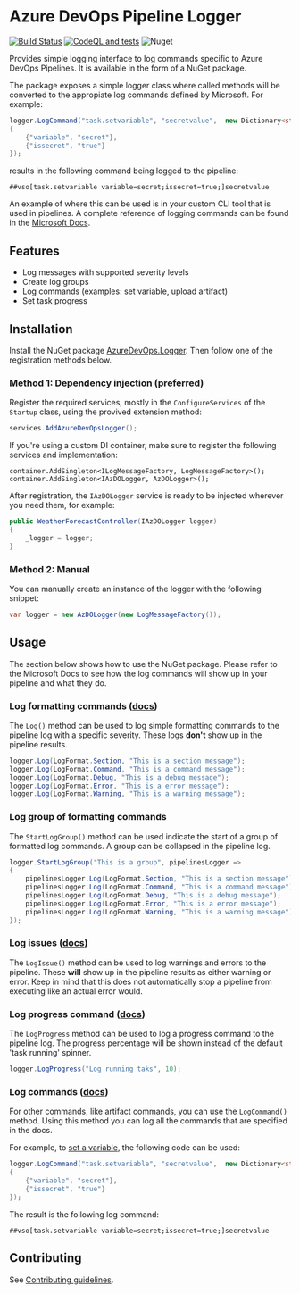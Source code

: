 # Azure DevOps Pipeline Logger
[![Build Status](https://dev.azure.com/sietsetrommelen/Sito/_apis/build/status/azure-devops-pipeline-logger/SietseT.azure-devops-pipeline-logger?branchName=main)](https://dev.azure.com/sietsetrommelen/Sito/_build/latest?definitionId=19&branchName=main) [![CodeQL and tests](https://github.com/SietseT/azure-devops-pipeline-logger/actions/workflows/codeql-analysis.yml/badge.svg)](https://github.com/SietseT/azure-devops-pipeline-logger/actions/workflows/codeql-analysis.yml) ![Nuget](https://img.shields.io/nuget/v/AzureDevOps.Logger)


Provides simple logging interface to log commands specific to Azure DevOps Pipelines. It is available in the form of a NuGet package. 

The package exposes a simple logger class where called methods will be converted to the appropiate log commands defined by Microsoft. For example:
```csharp
logger.LogCommand("task.setvariable", "secretvalue",  new Dictionary<string, string>
{
    {"variable", "secret"},
    {"issecret", "true"}
});
```
results in the following command being logged to the pipeline:
```
##vso[task.setvariable variable=secret;issecret=true;]secretvalue
```

An example of where this can be used is in your custom CLI tool that is used in pipelines. A complete reference of logging commands can be found in the [Microsoft Docs](https://docs.microsoft.com/en-us/azure/devops/pipelines/scripts/logging-commands?view=azure-devops&tabs=bash).

## Features
- Log messages with supported severity levels
- Create log groups
- Log commands (examples: set variable, upload artifact)
- Set task progress

## Installation

Install the NuGet package [AzureDevOps.Logger](https://www.nuget.org/packages/AzureDevOps.Logger/0.1.0-azure-pipelines0035). Then follow one of the registration methods below.

### Method 1: Dependency injection (preferred)
Register the required services, mostly in the `ConfigureServices` of the `Startup` class, using the provived extension method:
```csharp
services.AddAzureDevOpsLogger();
```

If you're using a custom DI container, make sure to register the following services and implementation:

```
container.AddSingleton<ILogMessageFactory, LogMessageFactory>();
container.AddSingleton<IAzDOLogger, AzDOLogger>();
```

After registration, the `IAzDOLogger` service is ready to be injected wherever you need them, for example:
```csharp
public WeatherForecastController(IAzDOLogger logger)
{
    _logger = logger;
}
```

### Method 2: Manual
You can manually create an instance of the logger with the following snippet:

```csharp
var logger = new AzDOLogger(new LogMessageFactory());
```

## Usage

The section below shows how to use the NuGet package. Please refer to the Microsoft Docs to see how the log commands will show up in your pipeline and what they do. 

### Log formatting commands ([docs](https://docs.microsoft.com/en-us/azure/devops/pipelines/scripts/logging-commands?view=azure-devops&tabs=bash#formatting-commands))

The `Log()` method can be used to log simple formatting commands to the pipeline log with a specific severity. These logs **don't** show up in the pipeline results.

```csharp
logger.Log(LogFormat.Section, "This is a section message");
logger.Log(LogFormat.Command, "This is a command message");
logger.Log(LogFormat.Debug, "This is a debug message");
logger.Log(LogFormat.Error, "This is a error message");
logger.Log(LogFormat.Warning, "This is a warning message");
```

### Log group of formatting commands

The `StartLogGroup()` method can be used indicate the start of a group of formatted log commands. A group can be collapsed in the pipeline log.

```csharp
logger.StartLogGroup("This is a group", pipelinesLogger =>
{
    pipelinesLogger.Log(LogFormat.Section, "This is a section message");
    pipelinesLogger.Log(LogFormat.Command, "This is a command message");
    pipelinesLogger.Log(LogFormat.Debug, "This is a debug message");
    pipelinesLogger.Log(LogFormat.Error, "This is a error message");
    pipelinesLogger.Log(LogFormat.Warning, "This is a warning message");
});
```

### Log issues ([docs](https://docs.microsoft.com/en-us/azure/devops/pipelines/scripts/logging-commands?view=azure-devops&tabs=bash#logissue-log-an-error-or-warning))
The `LogIssue()` method can be used to log warnings and errors to the pipeline. These **will** show up in the pipeline results as either warning or error. Keep in mind that this does not automatically stop a pipeline from executing like an actual error would.

### Log progress command ([docs](https://docs.microsoft.com/en-us/azure/devops/pipelines/scripts/logging-commands?view=azure-devops&tabs=bash#setprogress-show-percentage-completed))
The `LogProgress` method can be used to log a progress command to the pipeline log. The progress percentage will be shown instead of the default 'task running' spinner.
```csharp
logger.LogProgress("Log running taks", 10);
```

### Log commands ([docs](https://docs.microsoft.com/en-us/azure/devops/pipelines/scripts/logging-commands?view=azure-devops&tabs=bash#task-commands))
For other commands, like artifact commands, you can use the `LogCommand()` method. Using this method you can log all the commands that are specified in the docs.

For example, to [set a variable](https://docs.microsoft.com/en-us/azure/devops/pipelines/scripts/logging-commands?view=azure-devops&tabs=bash#setvariable-initialize-or-modify-the-value-of-a-variable), the following code can be used:
```csharp
logger.LogCommand("task.setvariable", "secretvalue",  new Dictionary<string, string>
{
    {"variable", "secret"},
    {"issecret", "true"}
});
```

The result is the following log command:
```
##vso[task.setvariable variable=secret;issecret=true;]secretvalue
```

## Contributing
See [Contributing guidelines](CONTRIBUTING.md).
